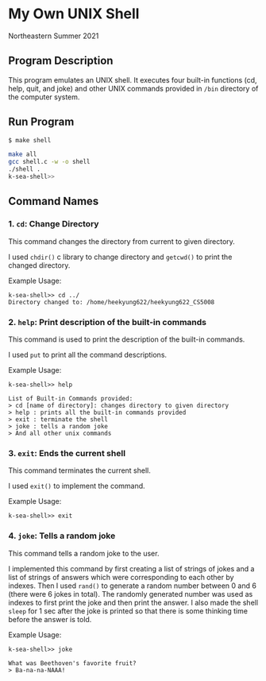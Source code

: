 # My Own UNIX Shell
Northeastern Summer 2021

## Program Description
This program emulates an UNIX shell. It executes four built-in functions (cd, help, quit, and joke) and other UNIX commands provided in `/bin` directory of the computer system. 

## Run Program
```bash
$ make shell

make all
gcc shell.c -w -o shell
./shell .
k-sea-shell>>

```

## Command Names

### 1. `cd`: Change Directory
This command changes the directory from current to given directory.  

I used `chdir()` c library to change directory and `getcwd()` to print the changed directory. 

Example Usage:
```console
k-sea-shell>> cd ../ 
Directory changed to: /home/heekyung622/heekyung622_CS5008 

```

### 2. `help`: Print description of the built-in commands
This command is used to print the description of the built-in commands.  

I used `put` to print all the command descriptions. 

Example Usage:
```console
k-sea-shell>> help 

List of Built-in Commands provided:
> cd [name of directory]: changes directory to given directory
> help : prints all the built-in commands provided
> exit : terminate the shell
> joke : tells a random joke
> And all other unix commands

```
### 3. `exit`: Ends the current shell 
This command terminates the current shell.  

I used `exit()` to implement the command. 

Example Usage: 
```console
k-sea-shell>> exit
```

### 4. `joke`: Tells a random joke 
This command tells a random joke to the user.  

I implemented this command by first creating a list of strings of jokes and a list of strings of answers which were corresponding to each other by indexes. Then I used `rand()` to generate a random number between 0 and 6 (there were 6 jokes in total). The randomly generated number was used as indexes to first print the joke and then print the answer. I also made the shell `sleep` for 1 sec after the joke is printed so that there is some thinking time before the answer is told. 

Example Usage: 
```
k-sea-shell>> joke

What was Beethoven's favorite fruit?
> Ba-na-na-NAAA!

```



